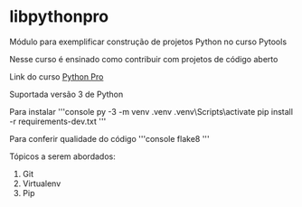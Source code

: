 # libpythonpro
Módulo para exemplificar construção de projetos Python no curso Pytools

Nesse curso é ensinado como contribuir com projetos de código aberto

Link do curso [Python Pro](https://www.python.pro.br/)

Suportada versão 3 de Python

Para instalar
'''console
py -3 -m venv .venv
.venv\Scripts\activate
pip install -r requirements-dev.txt
'''

Para conferir qualidade do código
'''console
flake8
'''

Tópicos a serem abordados:
 1. Git
 2. Virtualenv
 3. Pip